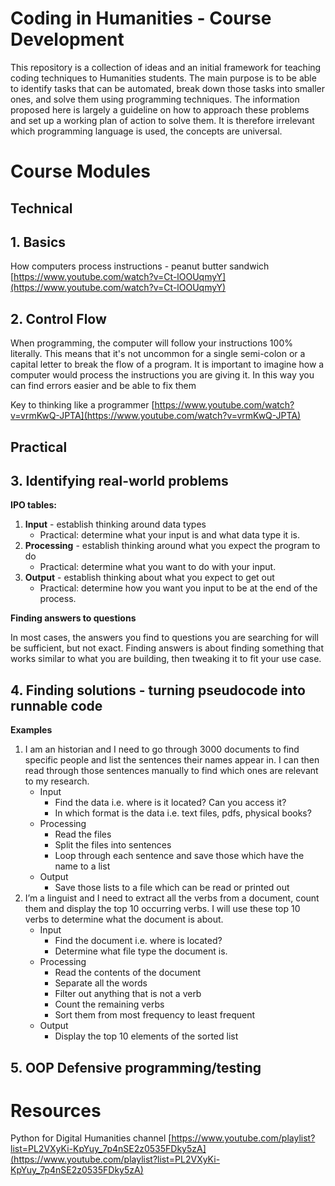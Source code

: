 # Coding in Humanities - Course Development

This repository is a collection of ideas and an initial framework for teaching coding techniques to Humanities students. The main purpose is to be able to identify tasks that can be automated, break down those tasks into smaller ones, and solve them using programming techniques. The information proposed here is largely a guideline on how to approach these problems and set up a working plan of action to solve them. It is therefore irrelevant which programming language is used, the concepts are universal.

# Course Modules
## Technical
## 1. Basics
How computers process instructions - peanut butter sandwich [https://www.youtube.com/watch?v=Ct-lOOUqmyY](https://www.youtube.com/watch?v=Ct-lOOUqmyY)
## 2. Control Flow

When programming, the computer will follow your instructions 100% literally. This means that it's not uncommon for a single semi-colon or a capital letter to break the flow of a program. It is important to imagine how a computer would process the instructions you are giving it. In this way you can find errors easier and be able to fix them

Key to thinking like a programmer [https://www.youtube.com/watch?v=vrmKwQ-JPTA](https://www.youtube.com/watch?v=vrmKwQ-JPTA)

## Practical
## 3. Identifying real-world problems
**IPO tables:** 
1. **Input** - establish thinking around data types
	-	Practical: determine what your input is and what data type it is.
2.  **Processing** - establish thinking around what you expect the program to do
	-	Practical: determine what you want to do with your input.
3.  **Output** - establish thinking about what you expect to get out
	-	Practical: determine how you want you input to be at the end of the process.

**Finding answers to questions**

In most cases, the answers you find to questions you are searching for will be sufficient, but not exact. Finding answers is about finding something that works similar to what you are building, then tweaking it to fit your use case. 
## 4. Finding solutions - turning pseudocode into runnable code
**Examples**
1. I am an historian and I need to go through 3000 documents to find specific people and list the sentences their names appear in. I can then read through those sentences manually to find which ones are relevant to my research.
	-  Input
	    -  	Find the data i.e. where is it located? Can you access it?
	    -   In which format is the data i.e. text files, pdfs, physical books?
    -   Processing
	    -   Read the files
	    -   Split the files into sentences
	    -   Loop through each sentence and save those which have the name to a list
    - Output
	    - Save those lists to a file which can be read or printed out
  2. I’m a linguist and I need to extract all the verbs from a document, count them and display the top 10 occurring verbs. I will use these top 10 verbs to determine what the document is about.
		- Input
			-    Find the document i.e. where is located?
			-   Determine what file type the document is.
		- Processing
			-   Read the contents of the document
			-   Separate all the words
			-   Filter out anything that is not a verb
			-   Count the remaining verbs
			-   Sort them from most frequency to least frequent
		- Output
			- Display the top 10 elements of the sorted list
## 5. OOP Defensive programming/testing

# Resources

Python for Digital Humanities channel [https://www.youtube.com/playlist?list=PL2VXyKi-KpYuy_7p4nSE2z0535FDky5zA](https://www.youtube.com/playlist?list=PL2VXyKi-KpYuy_7p4nSE2z0535FDky5zA)

